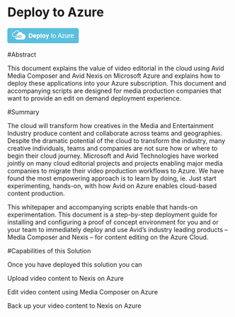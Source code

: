 # Deploy to Azure

<a href="https://portal.azure.com/#create/Microsoft.Template/uri/https%3A%2F%2Fraw.githubusercontent.com%2FAzure%2FVideoEditorialInTheCloud%2Fmaster%2FmasterDeploy.json" target="_blank"><img src="https://raw.githubusercontent.com/Azure/azure-quickstart-templates/master/1-CONTRIBUTION-GUIDE/images/deploytoazure.png" /></a>

#Abstract

This document explains the value of video editorial in the cloud using Avid Media Composer and Avid Nexis on Microsoft Azure and explains how to deploy these applications into your Azure subscription.  This document and accompanying scripts are designed for media production companies that want to provide an edit on demand deployment experience.

#Summary

The cloud will transform how creatives in the Media and Entertainment Industry produce content and collaborate across teams and geographies.  Despite the dramatic potential of the cloud to transform the industry, many creative individuals, teams and companies are not sure how or where to begin their cloud journey.  Microsoft and Avid Technologies have worked jointly on many cloud editorial projects and projects enabling major media companies to migrate their video production workflows to Azure.  We have found the most empowering approach is to learn by doing, ie. Just start experimenting, hands-on, with how Avid on Azure enables cloud-based content production.

This whitepaper and accompanying scripts enable that hands-on experimentation.  This document is a step-by-step deployment guide for installing and configuring a proof of concept environment for you and or your team to immediately deploy and use Avid’s industry leading products – Media Composer and Nexis – for content editing on the Azure Cloud.

#Capabilities of this Solution

Once you have deployed this solution you can

Upload video content to Nexis on Azure

Edit video content using Media Composer on Azure

Back up your video content to Nexis on Azure
